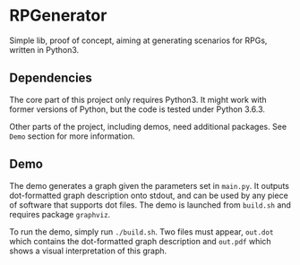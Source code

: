 # RPGenerator
Simple lib, proof of concept, aiming at generating scenarios for RPGs, written in Python3.

## Dependencies
The core part of this project only requires Python3.
It might work with former versions of Python, but the code is tested under Python 3.6.3.

Other parts of the project, including demos, need additional packages. See `Demo` section for more information.

## Demo
The demo generates a graph given the parameters set in `main.py`.
It outputs dot-formatted graph description onto stdout, and can be used by any piece of software that supports dot files.
The demo is launched from `build.sh` and requires package `graphviz`.

To run the demo, simply run `./build.sh`.
Two files must appear, `out.dot` which contains the dot-formatted graph description and `out.pdf` which shows a visual interpretation of this graph.
